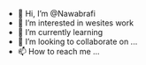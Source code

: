 - 👋 Hi, I’m @Nawabrafi
- 👀 I’m interested in wesites work
- 🌱 I’m currently learning 
- 💞️ I’m looking to collaborate on ...
- 📫 How to reach me ...

<!---
Nawabrafi/Nawabrafi is a ✨ special ✨ repository because its `README.md` (this file) appears on your GitHub profile.
You can click the Preview link to take a look at your changes.
--->
